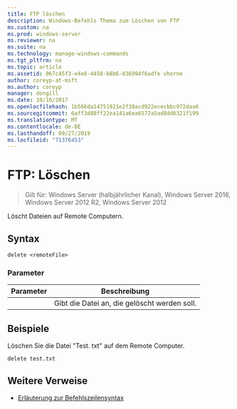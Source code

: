 ```yaml
---
title: FTP löschen
description: Windows-Befehls Thema zum Löschen von FTP
ms.custom: na
ms.prod: windows-server
ms.reviewer: na
ms.suite: na
ms.technology: manage-windows-commands
ms.tgt_pltfrm: na
ms.topic: article
ms.assetid: 067c45f3-e4e8-4450-b8b6-836994f6adfe vhorne
author: coreyp-at-msft
ms.author: coreyp
manager: dongill
ms.date: 10/16/2017
ms.openlocfilehash: 1b566da14751921e2f38acd922ececbbc972daa6
ms.sourcegitcommit: 6aff3d88ff22ea141a6ea6572a5ad8dd6321f199
ms.translationtype: MT
ms.contentlocale: de-DE
ms.lasthandoff: 09/27/2019
ms.locfileid: "71376453"
---
```

# <a name="ftp-delete"></a>FTP: Löschen

>Gilt für: Windows Server (halbjährlicher Kanal), Windows Server 2016, Windows Server 2012 R2, Windows Server 2012

Löscht Dateien auf Remote Computern.   
## <a name="syntax"></a>Syntax  
```  
delete <remoteFile>  
```  
### <a name="parameters"></a>Parameter  

|  Parameter   |          Beschreibung          |
|--------------|-------------------------------|
| <remoteFile> | Gibt die Datei an, die gelöscht werden soll. |

## <a name="BKMK_Examples"></a>Beispiele  
Löschen Sie die Datei "Test. txt" auf dem Remote Computer.  
```  
delete test.txt  
```  
## <a name="additional-references"></a>Weitere Verweise  
-   [Erläuterung zur Befehlszeilensyntax](command-line-syntax-key.md)  
